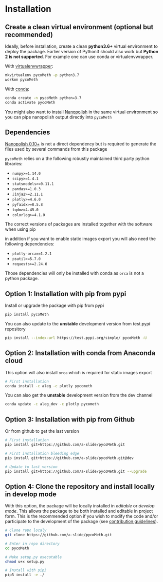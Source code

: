 # Installation

## Create a clean virtual environment (optional but recommended)

Ideally, before installation, create a clean **python3.6+** virtual environment to deploy the package.
Earlier version of Python3 should also work but **Python 2 is not supported**.
For example one can use conda or virtualenvwrapper.

With [virtualenvwrapper](https://virtualenvwrapper.readthedocs.io/en/latest/install.html):

```bash
mkvirtualenv pycoMeth -p python3.7
workon pycoMeth
```

With [conda](https://conda.io/projects/conda/en/latest/user-guide/install/index.html):

```bash
conda create -n pycoMeth python=3.7
conda activate pycoMeth
```

You might also want to install [Nanopolish](https://github.com/jts/nanopolish) in the same virtual environment so you can pipe nanopolish output directly into `pycoMeth`

## Dependencies

[Nanopolish 0.10+](https://github.com/jts/nanopolish) is not a direct dependency but is required to generate the files used by several commands from this package

`pycoMeth` relies on a the following robustly maintained third party python libraries:

* `numpy>=1.14.0`
* `scipy>=1.4.1`
* `statsmodels>=0.11.1`
* `pandas>=1.0.3`
* `Jinja2>=2.11.1`
* `plotly>=4.6.0`
* `pyfaidx>=0.5.8`
* `tqdm>=4.45.0`
* `colorlog>=4.1.0`

The correct versions of packages are installed together with the software when using pip

in addition if you want to enable static images export you will also need the following dependencies:

* `plotly-orca==1.2.1`
* `psutil>=5.7.0`
* `requests>=2.24.0`

Those dependencies will only be installed with conda as `orca` is not a python package.

## Option 1: Installation with pip from pypi

Install or upgrade the package with pip from pypi

```bash
pip install pycoMeth
```

You can also update to the **unstable** development version from test.pypi repository

```bash
pip install --index-url https://test.pypi.org/simple/ pycoMeth -U
```

## Option 2: Installation with conda from Anaconda cloud

This option will also install `orca` which is required for static images export

```bash
# First installation
conda install -c aleg -c plotly pycometh
```

You can also get the **unstable** development version from the dev channel

```bash
conda update -c aleg_dev -c plotly pycometh
```

## Option 3: Installation with pip from Github

Or from github to get the last version

```bash
# First installation
pip install git+https://github.com/a-slide/pycoMeth.git

# First installation bleeding edge
pip install git+https://github.com/a-slide/pycoMeth.git@dev

# Update to last version
pip install git+https://github.com/a-slide/pycoMeth.git --upgrade
```

## Option 4: Clone the repository and install locally in develop mode

With this option, the package will be locally installed in *editable* or *develop mode*. This allows the package to be both installed and editable in project form. This is the recommended option if you wish to modify the code and/or participate to the development of the package (see [contribution guidelines](contributing.md)).

```bash
# Clone repo localy
git clone https://github.com/a-slide/pycoMeth.git

# Enter in repo directory
cd pycoMeth

# Make setup.py executable
chmod u+x setup.py

# Install with pip3
pip3 install -e ./
```
